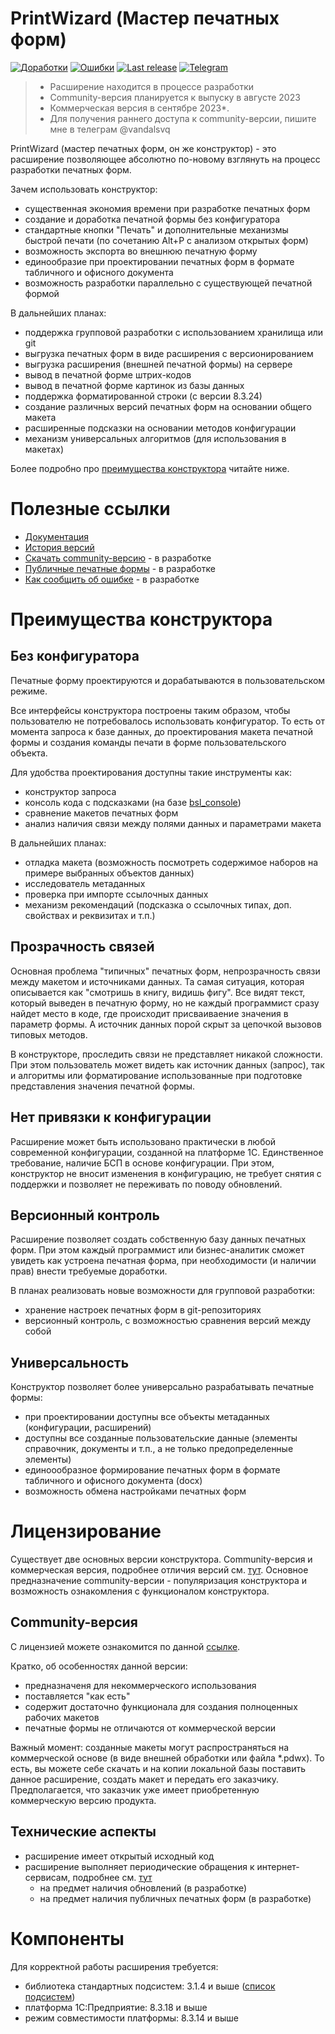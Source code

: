 # PrintWizard (Мастер печатных форм)

[![Доработки](https://img.shields.io/github/issues/vandalsvq/printwizard/Доработки.svg?color=green&label=Доработки)](https://github.com/vandalsvq/printwizard/labels/%D0%94%D0%BE%D1%80%D0%B0%D0%B1%D0%BE%D1%82%D0%BA%D0%B8)
[![Ошибки](https://img.shields.io/github/issues/vandalsvq/printwizard/Ошибки.svg?color=red&label=Ошибки)](https://github.com/vandalsvq/printwizard/labels/%D0%9E%D1%88%D0%B8%D0%B1%D0%BA%D0%B8)
[![Last release](https://img.shields.io/github/v/release/vandalsvq/printwizard?include_prereleases&label=Релиз&color=orange)](https://github.com/vandalsvq/printwizard/releases/latest)
[![Telegram](https://img.shields.io/badge/почитать-telegram-blue?style=flat&logo=telegram)](https://web.telegram.org/k/#-1692457352)

> * Расширение находится в процессе разработки
> * Community-версия планируется к выпуску в августе 2023
> * Коммерческая версия в сентябре 2023*. 
> * Для получения раннего доступа к community-версии, пишите мне в телеграм @vandalsvq

PrintWizard (мастер печатных форм, он же конструктор) - это расширение позволяющее абсолютно по-новому взглянуть на процесс разработки печатных форм. 

Зачем использовать конструктор:

* существенная экономия времени при разработке печатных форм
* создание и доработка печатной формы без конфигуратора
* стандартные кнопки "Печать" и дополнительные механизмы быстрой печати (по сочетанию Alt+P с анализом открытых форм)
* возможность экспорта во внешнюю печатную форму
* единообразие при проектировании печатных форм в формате табличного и офисного документа
* возможность разработки параллельно с существующей печатной формой

В дальнейших планах:

* поддержка групповой разработки с использованием хранилища или git
* выгрузка печатных форм в виде расширения с версионированием
* выгрузка расширения (внешней печатной формы) на сервере
* вывод в печатной форме штрих-кодов
* вывод в печатной форме картинок из базы данных
* поддержка форматированной строки (с версии 8.3.24)
* создание различных версий печатных форм на основании общего макета
* расширенные подсказки на основании методов конфигурации
* механизм универсальных алгоритмов (для использования в макетах)

Более подробно про [преимущества конструктора](#преимущества-конструктора) читайте ниже.

# Полезные ссылки

* [Документация](docs/README.md)
* [История версий](docs/history.md)
* [Скачать community-версию]() - в разработке
* [Публичные печатные формы](pdwx/README.md) - в разработке
* [Как сообщить об ошибке](docs/bug-report.md) - в разработке

# Преимущества конструктора

## Без конфигуратора

Печатные форму проектируются и дорабатываются в пользовательском режиме. 

Все интерфейсы конструктора построены таким образом, чтобы пользователю не потребовалось использовать конфигуратор. То есть от момента запроса к базе данных, до проектирования макета печатной формы и создания команды печати в форме пользовательского объекта.

Для удобства проектирования доступны такие инструменты как:

* конструктор запроса
* консоль кода с подсказками (на базе [bsl_console](https://github.com/salexdv/bsl_console))
* сравнение макетов печатных форм
* анализ наличия связи между полями данных и параметрами макета

В дальнейших планах:

* отладка макета (возможность посмотреть содержимое наборов на примере выбранных объектов данных)
* исследователь метаданных
* проверка при импорте ссылочных данных
* механизм рекомендаций (подсказка о ссылочных типах, доп. свойствах и реквизитах и т.п.)

## Прозрачность связей

Основная проблема "типичных" печатных форм, непрозрачность связи между макетом и источниками данных. Та самая ситуация, которая описывается как "смотришь в книгу, видишь фигу". Все видят текст, который выведен в печатную форму, но не каждый программист сразу найдет место в коде, где происходит присваиваение значения в параметр формы. А источник данных порой скрыт за цепочкой вызовов типовых методов.

В конструкторе, проследить связи не представляет никакой сложности. При этом пользователь может видеть как источник данных (запрос), так и алгоритмы или форматирование использованные при подготовке представления значения печатной формы.

## Нет привязки к конфигурации

Расширение может быть использовано практически в любой современной конфигурации, созданной на платформе 1С. Единственное требование, наличие БСП в основе конфигурации. При этом, конструктор не вносит изменения в конфигурацию, не требует снятия с поддержки и позволяет не переживать по поводу обновлений.

## Версионный контроль

Расширение позволяет создать собственную базу данных печатных форм. При этом каждый программист или бизнес-аналитик сможет увидеть как устроена печатная форма, при необходимости (и наличии прав) внести требуемые доработки.

В планах реализовать новые возможности для групповой разработки:

* хранение настроек печатных форм в git-репозиториях
* версионный контроль, с возможностью сравнения версий между собой

## Универсальность

Конструктор позволяет более универсально разрабатывать печатные формы:

* при проектировании доступны все объекты метаданных (конфигурации, расширений)
* доступны все созданные пользовательские данные (элементы справочник, документы и т.п., а не только предопределенные элементы)
* единоообразное формирование печатных форм в формате табличного и офисного документа (docx)
* возможность обмена настройками печатных форм

# Лицензирование

Существует две основных версии конструктора. Community-версия и коммерческая версия, подробнее отличия версий см. [тут](docs/community.md). Основное предназначение community-версии - популяризация конструктора и возможность ознакомления с функционалом конструктора. 

## Community-версия

С лицензией можете ознакомится по данной [ссылке](docs/license.md).

Кратко, об особенностях данной версии:

* предназначеня для некоммерческого использования
* поставляется "как есть"
* содержит достаточно функционала для создания полноценных рабочих макетов
* печатные формы не отличаются от коммерческой версии

Важный момент: созданные макеты могут распространяться на коммерческой основе (в виде внешней обработки или файла *.pdwx). То есть, вы можете себе скачать и на копии локальной базы поставить данное расширение, создать макет и передать его заказчику. Предполагается, что заказчик уже имеет приобретенную коммерческую версию продукта. 

## Технические аспекты

* расширение имеет открытый исходный код
* расширение выполняет периодические обращения к интернет-сервисам, подробнее см. [тут](docs/internet-query.md)
  * на предмет наличия обновлений (в разработке)
  * на предмет наличия публичных печатных форм (в разработке)

# Компоненты

Для корректной работы расширения требуется:

* библиотека стандартных подсистем: 3.1.4 и выше ([список подсистем](docs/1c_ssl.md))
* платформа 1С:Предприятие: 8.3.18 и выше
* режим совместимости платформы: 8.3.14 и выше